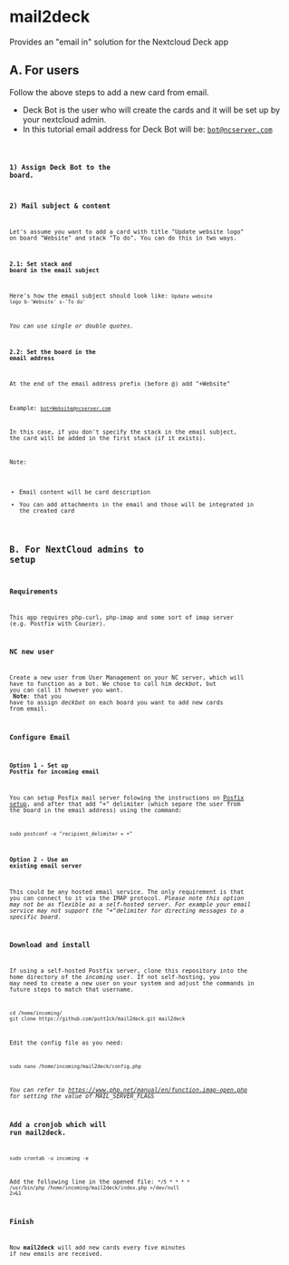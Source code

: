 # mail2deck
Provides an "email in" solution for the Nextcloud Deck app
## A. For users
Follow the above steps to add a new card from email.

* Deck Bot is the user who will create the cards and it will be set up by your nextcloud admin.
* In this tutorial email address for Deck Bot will be: <code>bot@ncserver.com<code>

### 1) Assign Deck Bot to the board.
### 2) Mail subject & content
Let's assume you want to add a card with title "Update website logo" on board "Website" and stack "To do".
You can do this in two ways.

#### 2.1: Set stack and board in the email subject
Here's how the email subject should look like:
<code>Update website logo b-'Website' s-'To do'</code>

*You can use single or double quotes.*

#### 2.2: Set the board in the email address
At the end of the email address prefix (before @) add "+Website"

Example: <code>bot+Website@ncserver.com</code>

In this case, if you don't specify the stack in the email subject, the card will be added in the first stack (if it exists).

Note:
* Email content will be card description
* You can add attachments in the email and those will be integrated in the created card

## B. For NextCloud admins to setup
### Requirements
This app requires php-curl, php-imap and some sort of imap server (e.g. Postfix with Courier).
### NC new user
Create a new user from User Management on your NC server, which will have to function as a bot. We chose to call him *deckbot*, but you can call it however you want.<br>
__Note__: that you have to assign *deckbot* on each board you want to add new cards from email.
### Configure Email
#### Option 1 - Set up Postfix for incoming email
You can setup Posfix mail server folowing the instructions on [Posfix setup](https://docs.gitlab.com/ee/administration/reply_by_email_postfix_setup.html), and after that add "+" delimiter (which separe the user from the board in the email address) using the command:<br>
```
sudo postconf -e "recipient_delimiter = +"
```
#### Option 2 - Use an existing email server
This could be any hosted email service. The only requirement is that you can connect to it via the IMAP protocol.
*Please note this option may not be as flexible as a self-hosted server. For example your email service may not support the "+"delimiter for directing messages to a specific board.*
### Download and install
If using a self-hosted Postfix server, clone this repository into the home directory of the *incoming* user. If not self-hosting, you may need to create a new user on your system and adjust the commands in future steps to match that username.<br>
```
cd /home/incoming/
git clone https://github.com/putt1ck/mail2deck.git mail2deck
```
Edit the config file as you need: 
```
sudo nano /home/incoming/mail2deck/config.php
```
*You can refer to https://www.php.net/manual/en/function.imap-open.php for setting the value of MAIL_SERVER_FLAGS*
### Add a cronjob which will run mail2deck.
```
sudo crontab -u incoming -e
```
Add the following line in the opened file:
<code>*/5 * * * * /usr/bin/php /home/incoming/mail2deck/index.php >/dev/null 2>&1</code>
### Finish
Now __mail2deck__ will add new cards every five minutes if new emails are received.
